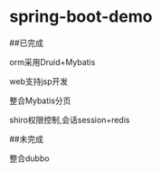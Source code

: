 # spring-boot-demo

##已完成

orm采用Druid+Mybatis

web支持jsp开发

整合Mybatis分页

shiro权限控制,会话session+redis

##未完成

整合dubbo
